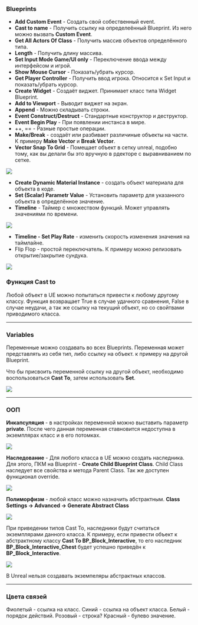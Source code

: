 ### Blueprints

- **Add Custom Event** - Создать свой собественный event.
- **Cast to name** - Получить ссылку на определеённый Blueprint. Из него можно вызвать **Custom Event**.
- **Get All Actors Of Class** - Получить массив объектов определённого типа.
- **Length** - Получить длину массива.
- **Set Input Mode Game/UI only** - Переключение ввода между интерфейсом и игрой.
- **Show Mouse Cursor** - Показать/убрать курсор.
- **Get Player Controller** - Получить ввод игрока. Относится к Set Input и показать/убрать курсор.
- **Create Widget** - Создаёт виджет. Принимает класс типа Widget Blueprint.
- **Add to Viewport** - Выводит виджет на экран.
- **Append** - Можно складывать строки.
- **Event Construct/Destruct** - Стандартные конструктор и деструктор.
- **Event Begin Play** - При появлении инстанса в мире.
- ++, == - Разные простые операции.
- **Make/Break** - создаёт или разбивает различиные объекты на части. К примеру **Make Vector** и **Break Vector**.
- **Vector Snap To Grid** - Помещает объект в сетку unreal, подобно тому, как вы делали бы это вручную в рдекторе с выравниванием по сетке.

![](Files/Images/Pasted%20image%2020221208125515.png)

- **Create Dynamic Material Instance** - создать объект материала для объекта в коде.
- **Set (Scalar) Parametr Value** - Установить параметр для указанного объекта в определённое значение.
- **Timeline** - Таймер с множеством функций. Может управлять значениями по времени.

![](Files/Images/Pasted%20image%2020221208153412.png)
- **Timeline - Set Play Rate** - изменить скорость изменения значения на таймлайне.
- Flip Flop - простой переключатель. К примеру можно релизовать открытие/закрытие сундука.

![](Files/Pasted%20image%2020221208193538.png)


### Функция Cast to

Любой объект в UE можно попытаться привести к любому другому классу.
Функция возвращает True в случае удачного сравнения, False в случае неудачи, а так же ссылку на текущий объект, но со свойтвами приводимого класса.

----

### Variables

Переменные можно создавать во всех Blueprints. Переменная может представлять из себя тип, либо ссылку на объект. к примеру на другой Blueprint. 

Что бы присвоить переменной ссылку на другой объект, необходимо воспользоваться **Cast To**, затем использовать **Set**.

![](Files/Images/Pasted%20image%2020221206215204.png)

---
### ООП

**Инкапсуляция** - в настройках переменной можно выставить параметр **private**. После чего данная переменная ставновится недоступна в экземплярах класс и в его потомках.

![](Files/Pasted%20image%2020221208185712.png)

**Наследование** - Для любого класса в UE можно создать наследника. Для этого, ПКМ на Blueprint - **Create Child Blueprint Class**.
Child Class наследует все свойства и метода Parent Class. Так же доступен функционал override.

![](Files/Pasted%20image%2020221208190032.png)

**Полиморфизм** - любой класс можно назначить абстрактным. 
**Class Settings -> Advanced -> Generate Abstract Class**

![](Files/Pasted%20image%2020221208195919.png)

При приведении типов Cast To, наследники будут считаться экземплярами данного класса. 
К примеру, если привести объект к абстрактному классу **Cast To BP_Block_Interactive**, то его наследник **BP_Block_Interactive_Chest** будет успешно приведён к **BP_Block_Interactive**. 

![](Files/Pasted%20image%2020221208191218.png)

В Unreal нельзя создавать экземпеляры абстрактных классов.

---

### Цвета связей

Фиолетый - ссылка на класс.
Синий - ссылка на объект класса.
Белый - порядок действий.
Розовый - строка?
Красный - булево значение.